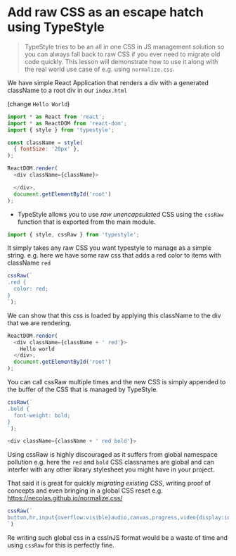 # Add raw CSS as an escape hatch using TypeStyle
> TypeStyle tries to be an all in one CSS in JS management solution so you can always fall back to raw CSS if you ever need to migrate old code quickly. This lesson will demonstrate how to use it along with the real world use case of e.g. using `normalize.css`.

We have simple React Application that renders a div with a generated className to a root div in our `index.html`

(change `Hello World`)
```js
import * as React from 'react';
import * as ReactDOM from 'react-dom';
import { style } from 'typestyle';

const className = style(
  { fontSize: '20px' },
);

ReactDOM.render(
  <div className={className}>

  </div>,
  document.getElementById('root')
);
```

* TypeStyle allows you to use *raw unencapsulated* CSS using the `cssRaw` function that is exported from the main module.

```js
import { style, cssRaw } from 'typestyle';
```

It simply takes any raw CSS you want typestyle to manage as a simple string. e.g. here we have some raw css that adds a red color to items with className `red`

```js
cssRaw(`
.red {
  color: red;
}
`);
```

We can show that this css is loaded by applying this className to the div that we are rendering.

```js
ReactDOM.render(
  <div className={className + ' red'}>
    Hello world
  </div>,
  document.getElementById('root')
);
```

You can call cssRaw multiple times and the new CSS is simply appended to the buffer of the CSS that is managed by TypeStyle. 

```js
cssRaw(`
.bold {
  font-weight: bold;
}
`);
```
```js
<div className={className + ' red bold'}>
```

Using cssRaw is highly discouraged as it suffers from global namespace pollution e.g. here the `red` and `bold` CSS classnames are global and can interfer with any other library stylesheet you might have in your project.

That said it is great for quickly *migrating existing CSS*, writing proof of concepts and even bringing in a global CSS reset e.g. https://necolas.github.io/normalize.css/ 

```js
cssRaw(`
button,hr,input{overflow:visible}audio,canvas,progress,video{display:inline-block}progress,sub,sup{vertical-align:baseline}html{font-family:sans-serif;line-height:1.15;-ms-text-size-adjust:100%;-webkit-text-size-adjust:100%}body{margin:0} menu,article,aside,details,footer,header,nav,section{display:block}h1{font-size:2em;margin:.67em 0}figcaption,figure,main{display:block}figure{margin:1em 40px}hr{box-sizing:content-box;height:0}code,kbd,pre,samp{font-family:monospace,monospace;font-size:1em}a{background-color:transparent;-webkit-text-decoration-skip:objects}a:active,a:hover{outline-width:0}abbr[title]{border-bottom:none;text-decoration:underline;text-decoration:underline dotted}b,strong{font-weight:bolder}dfn{font-style:italic}mark{background-color:#ff0;color:#000}small{font-size:80%}sub,sup{font-size:75%;line-height:0;position:relative}sub{bottom:-.25em}sup{top:-.5em}audio:not([controls]){display:none;height:0}img{border-style:none}svg:not(:root){overflow:hidden}button,input,optgroup,select,textarea{font-family:sans-serif;font-size:100%;line-height:1.15;margin:0}button,input{}button,select{text-transform:none}[type=submit], [type=reset],button,html [type=button]{-webkit-appearance:button}[type=button]::-moz-focus-inner,[type=reset]::-moz-focus-inner,[type=submit]::-moz-focus-inner,button::-moz-focus-inner{border-style:none;padding:0}[type=button]:-moz-focusring,[type=reset]:-moz-focusring,[type=submit]:-moz-focusring,button:-moz-focusring{outline:ButtonText dotted 1px}fieldset{border:1px solid silver;margin:0 2px;padding:.35em .625em .75em}legend{box-sizing:border-box;color:inherit;display:table;max-width:100%;padding:0;white-space:normal}progress{}textarea{overflow:auto}[type=checkbox],[type=radio]{box-sizing:border-box;padding:0}[type=number]::-webkit-inner-spin-button,[type=number]::-webkit-outer-spin-button{height:auto}[type=search]{-webkit-appearance:textfield;outline-offset:-2px}[type=search]::-webkit-search-cancel-button,[type=search]::-webkit-search-decoration{-webkit-appearance:none}::-webkit-file-upload-button{-webkit-appearance:button;font:inherit}summary{display:list-item}[hidden],template{display:none}/*# sourceMappingURL=normalize.min.css.map */
`)
```
Re writing such global css in a cssInJS format would be a waste of time and using `cssRaw` for this is perfectly fine.
